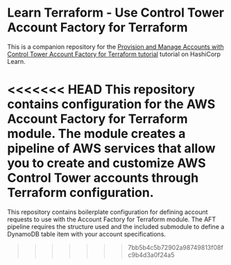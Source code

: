 # Learn Terraform - Use Control Tower Account Factory for Terraform

This is a companion repository for the [Provision and Manage Accounts with
Control Tower Account Factory for Terraform
tutorial](https://learn.hashicorp.com/tutorials/terraform/aws-control-tower-aft)
tutorial on HashiCorp Learn.

<<<<<<< HEAD
This repository contains configuration for the AWS Account Factory for
Terraform module. The module creates a pipeline of AWS services that allow you
to create and customize AWS Control Tower accounts through Terraform
configuration. 
=======
This repository contains boilerplate configuration for defining account
requests to use with the Account Factory for Terraform module. The AFT pipeline
requires the structure used and the included submodule to define a DynamoDB
table item with your account specifications.
>>>>>>> 7bb5b4c5b72902a98749813f08fc9b4d3a0f24a5
